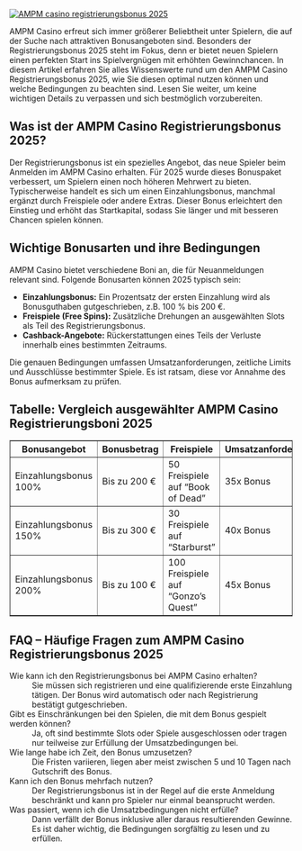 [![AMPM casino registrierungsbonus 2025](https://123-caf.pages.dev/gitsignup.png)](https://vrmoo.ru/Bt82HjjY)

<p>AMPM Casino erfreut sich immer größerer Beliebtheit unter Spielern, die auf der Suche nach attraktiven Bonusangeboten sind. Besonders der Registrierungsbonus 2025 steht im Fokus, denn er bietet neuen Spielern einen perfekten Start ins Spielvergnügen mit erhöhten Gewinnchancen. In diesem Artikel erfahren Sie alles Wissenswerte rund um den AMPM Casino Registrierungsbonus 2025, wie Sie diesen optimal nutzen können und welche Bedingungen zu beachten sind. Lesen Sie weiter, um keine wichtigen Details zu verpassen und sich bestmöglich vorzubereiten.</p>  <h2>Was ist der AMPM Casino Registrierungsbonus 2025?</h2> <p>Der Registrierungsbonus ist ein spezielles Angebot, das neue Spieler beim Anmelden im AMPM Casino erhalten. Für 2025 wurde dieses Bonuspaket verbessert, um Spielern einen noch höheren Mehrwert zu bieten. Typischerweise handelt es sich um einen Einzahlungsbonus, manchmal ergänzt durch Freispiele oder andere Extras. Dieser Bonus erleichtert den Einstieg und erhöht das Startkapital, sodass Sie länger und mit besseren Chancen spielen können.</p>  <h2>Wichtige Bonusarten und ihre Bedingungen</h2> <p>AMPM Casino bietet verschiedene Boni an, die für Neuanmeldungen relevant sind. Folgende Bonusarten können 2025 typisch sein:</p>  <ul> <li><strong>Einzahlungsbonus:</strong> Ein Prozentsatz der ersten Einzahlung wird als Bonusguthaben gutgeschrieben, z.B. 100 % bis 200 €.</li> <li><strong>Freispiele (Free Spins):</strong> Zusätzliche Drehungen an ausgewählten Slots als Teil des Registrierungsbonus.</li> <li><strong>Cashback-Angebote:</strong> Rückerstattungen eines Teils der Verluste innerhalb eines bestimmten Zeitraums.</li> </ul>  <p>Die genauen Bedingungen umfassen Umsatzanforderungen, zeitliche Limits und Ausschlüsse bestimmter Spiele. Es ist ratsam, diese vor Annahme des Bonus aufmerksam zu prüfen.</p>  <h2>Tabelle: Vergleich ausgewählter AMPM Casino Registrierungsboni 2025</h2>  <table border="1" cellpadding="6" cellspacing="0"> <thead> <tr> <th>Bonusangebot</th> <th>Bonusbetrag</th> <th>Freispiele</th> <th>Umsatzanforderung</th> <th>Gültigkeit</th> </tr> </thead> <tbody> <tr> <td>Einzahlungsbonus 100%</td> <td>Bis zu 200 €</td> <td>50 Freispiele auf “Book of Dead”</td> <td>35x Bonus</td> <td>7 Tage</td> </tr> <tr> <td>Einzahlungsbonus 150%</td> <td>Bis zu 300 €</td> <td>30 Freispiele auf “Starburst”</td> <td>40x Bonus</td> <td>10 Tage</td> </tr> <tr> <td>Einzahlungsbonus 200%</td> <td>Bis zu 100 €</td> <td>100 Freispiele auf “Gonzo’s Quest”</td> <td>45x Bonus</td> <td>5 Tage</td> </tr> </tbody> </table>  <h2>FAQ – Häufige Fragen zum AMPM Casino Registrierungsbonus 2025</h2>  <dl> <dt>Wie kann ich den Registrierungsbonus bei AMPM Casino erhalten?</dt> <dd>Sie müssen sich registrieren und eine qualifizierende erste Einzahlung tätigen. Der Bonus wird automatisch oder nach Registrierung bestätigt gutgeschrieben.</dd>  <dt>Gibt es Einschränkungen bei den Spielen, die mit dem Bonus gespielt werden können?</dt> <dd>Ja, oft sind bestimmte Slots oder Spiele ausgeschlossen oder tragen nur teilweise zur Erfüllung der Umsatzbedingungen bei.</dd>  <dt>Wie lange habe ich Zeit, den Bonus umzusetzen?</dt> <dd>Die Fristen variieren, liegen aber meist zwischen 5 und 10 Tagen nach Gutschrift des Bonus.</dd>  <dt>Kann ich den Bonus mehrfach nutzen?</dt> <dd>Der Registrierungsbonus ist in der Regel auf die erste Anmeldung beschränkt und kann pro Spieler nur einmal beansprucht werden.</dd>  <dt>Was passiert, wenn ich die Umsatzbedingungen nicht erfülle?</dt> <dd>Dann verfällt der Bonus inklusive aller daraus resultierenden Gewinne. Es ist daher wichtig, die Bedingungen sorgfältig zu lesen und zu erfüllen.</dd> </dl>